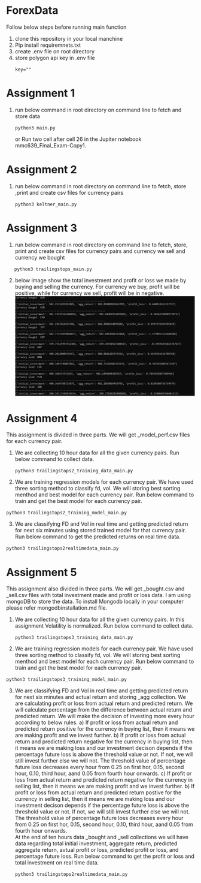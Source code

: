 # ForexData
Follow below steps before running main function
1) clone this repository in your local manchine
2) Pip install requiremnets.txt
3) create .env file on root directory
4) store polygon api key in .env file
    ```
    key=""
    ```
# Assignment 1
1) run below command in root directory on command line to fetch and store data 
    ```python:
    python3 main.py
    ```
    or
    Run two cell after cell 26 in the Jupiter notebook mmc639_Final_Exam-Copy1.

# Assignment 2
1) run below command in root directory on command line to fetch, store ,print and create csv files for currency pairs
   ```python:
   python3 keltner_main.py
   ```
# Assignment 3
1) run below command in root directory on command line to fetch, store, print and create csv files for currency pairs and currency we sell and currency we bought
  ```python:
	 python3 trailingstops_main.py
  ```
2) below image show the total investment and  profit or loss we made by buying and selling the currency. For currency we buy, profit will be positive, while for currency we sell, profit will be in negative.
![Result](https://github.com/VISHDIVGAU/ForexData/blob/main/profit_loss.png?raw=true)

# Assignment 4
This assignment is divided in three parts. We will get _model_perf.csv files for each currency pair.
1) We are collecting 10 hour data for all the given currency pairs. Run below command to collect data.
   ```python:
   python3 trailingstops2_training_data_main.py
   ```
2) We are training regression models for each currency pair. We have used three sorting method to classify fd, vol. We will storing best sorting menthod and best model for each currency pair. Run below command to train and get the best model for each currency pair.
  ```python:
  python3 trailingstops2_training_model_main.py
  ```
3) We are classifying FD and Vol in real time and getting predicted return for next six minutes using stored trained model for that currency pair. Run below command to get the predicted returns on real time data.
  ```python:
  python3 trailingstops2realtimedata_main.py
  ```
# Assignment 5
This assignment also divided in three parts. We will get _bought.csv and _sell.csv files with total investment made and profit or loss data.
I am using mongoDB to store the data. To install Mongodb locally in your computer please refer mongodbinstallation.md file.
1) We are collecting 10 hour data for all the given currency pairs. In this assignment Volatility is normalized. Run below command to collect data.
   ```python:
   python3 trailingstops3_training_data_main.py
   ```
2) We are training regression models for each currency pair. We have used three sorting method to classify fd, vol. We will storing best sorting menthod and best model for each currency pair. Run below command to train and get the best model for each currency pair.
  ```python:
  python3 trailingstops3_training_model_main.py
  ```
3) We are classifying FD and Vol in real time and getting predicted return for next six minutes and actual return and storing _agg collection. We are calculating profit or loss from actual return and predicted return. We will calculate percentage from the difference between actual return and predicted return. We will make the decision of investing more every hour according to below rules.
a) If profit or loss from actual return and predicted return positive for the currency in buying list, then it means we are making profit and we invest further.
b) If profit or loss from actual return and predicted return negative for the currency in buying list, then it means we are making loss and our investment decison depends if the percentage future loss is above the threshold value or not. If not, we will still invest further else we will not. The threshold value of percentage future loss decreases every hour from 0.25 on first hor, 0.15, second hour, 0.10, third hour, aand 0.05 from fourth hour onwards.
c) If profit or loss from actual return and predicted return negative for the currency in selling list, then it means we are making profit and we invest further.
b) If profit or loss from actual return and predicted return postive for the currency in selling list, then it means we are making loss and our investment decison depends if the percentage future loss is above the threshold value or not. If not, we will still invest further else we will not. The threshold value of percentage future loss decreases every hour from 0.25 on first hor, 0.15, second hour, 0.10, third hour, aand 0.05 from fourth hour onwards.  
At the end of ten hours data _bought and _sell collections we will have data regarding total initial investment, aggregate return, predicted aggregate return, avtual profit or loss, predicted profit or loss, and percentage future loss. 
Run below command to get the profit or loss and total investment on real time data.
	```python:
  	python3 trailingstops2realtimedata_main.py
  	```
